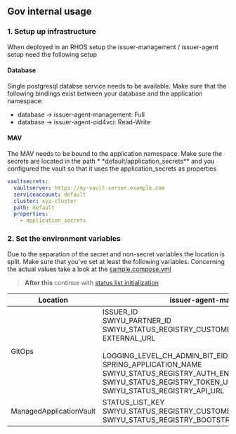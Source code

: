 <!--
SPDX-FileCopyrightText: 2025 Swiss Confederation

SPDX-License-Identifier: MIT
-->

## Gov internal usage

### 1. Setup up infrastructure

When deployed in an RHOS setup the issuer-management / issuer-agent setup need the following setup

#### Database

Single postgresql databse service needs to be available. Make sure that the following bindings exist between your
database and the application namespace:

- database -> issuer-agent-management: Full
- database -> issuer-agent-oid4vci: Read-Write

#### MAV

The MAV needs to be bound to the application namespace. Make sure the secrets are located in the path \*
\*default/application_secrets\*\*
and you configured the vault so that it uses the application_secrets as properties

```yaml
vaultsecrets:
  vaultserver: https://my-vault-server.example.com
  serviceaccount: default
  cluster: xyz-cluster
  path: default
  properties:
    - application_secrets
```

### 2. Set the environment variables

Due to the separation of the secret and non-secret variables the location is split. Make sure that you've set at least
the following variables.
Concerning the actual values take a look at the [sample.compose.yml](sample.compose.yml)

> **After this** continue with [status list initialization](README.md#3.-Initialize-the-status-list)

| Location                | issuer-agent-management                                                                                                                                                                                                                                                                   | issuer-agent-oid4vci                                                                                                       |
| ----------------------- | ----------------------------------------------------------------------------------------------------------------------------------------------------------------------------------------------------------------------------------------------------------------------------------------- | -------------------------------------------------------------------------------------------------------------------------- |
| GitOps                  | ISSUER_ID<br/>SWIYU_PARTNER_ID<br/>SWIYU_STATUS_REGISTRY_CUSTOMER_KEY<br/>EXTERNAL_URL<br/><br/>LOGGING_LEVEL_CH_ADMIN_BIT_EID<br/>SPRING_APPLICATION_NAME<br/>SWIYU_STATUS_REGISTRY_AUTH_ENABLE_REFRESH_TOKEN_FLOW<br/>SWIYU_STATUS_REGISTRY_TOKEN_URL<br/>SWIYU_STATUS_REGISTRY_API_URL | EXTERNAL_URL<br/>ISSUER_ID<br/>DID_SDJWT_VERIFICATION_METHOD<br/>OPENID_CONFIG_FILE<br/>METADATA_CONFIG_FILE<br/>TOKEN_TTL |
| ManagedApplicationVault | STATUS_LIST_KEY<br/>SWIYU_STATUS_REGISTRY_CUSTOMER_SECRET<br/>SWIYU_STATUS_REGISTRY_BOOTSTRAP_REFRESH_TOKEN                                                                                                                                                                               | SDJWT_KEY                                                                                                                  |
